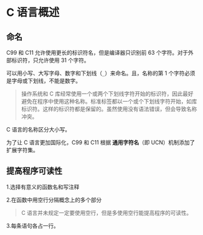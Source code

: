 # C 语言概述

## 命名

C99 和 C11 允许使用更长的标识符名，但是编译器只识别前 63 个字符。对于外部标识符，只允许使用 31 个字符。

可以用小写、大写字母、数字和下划线（`_`）来命名。且，名称的第 1 个字符必须是字母或下划线，不能是数字。

> 操作系统和 C 库经常使用一个或两个下划线字符开始的标识符，因此最好避免在程序中使用这种名称。标准标签都以一个或个下划线字符开始，如库标识符。这样的标识符都是保留的。虽然使用没有语法错误，但会导致名称冲突。

C 语言的名称区分大小写。

为了让 C 语言更加国际化，C99 和 C11 根据 **通用字符名**（即 UCN）机制添加了扩展字符集。

## 提高程序可读性

1.选择有意义的函数名和写注释

2.在函数中用空行分隔概念上的多个部分

> C 语言并未规定一定要使用空行，但是多使用空行能提高程序的可读性。

3.每条语句各占一行。

<!-- 50/751 -->
